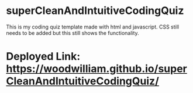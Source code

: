 # superCleanAndIntuitiveCodingQuiz

This is my coding quiz template made with html and javascript. CSS still needs to be added but this still shows the functionality.

# Deployed Link: https://woodwilliam.github.io/superCleanAndIntuitiveCodingQuiz/
